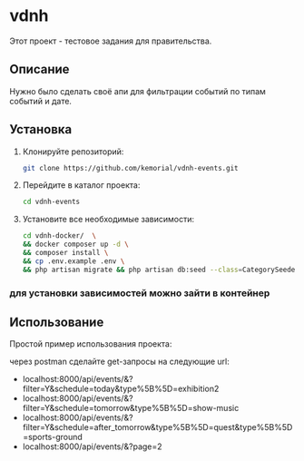 # vdnh

Этот проект - тестовое задания для правительства.

## Описание

Нужно было сделать своё апи для фильтрации событий по типам событий и дате.

## Установка

1. Клонируйте репозиторий:
    ```bash
    git clone https://github.com/kemorial/vdnh-events.git
    ```

2. Перейдите в каталог проекта:
    ```bash
    cd vdnh-events
    ```

3. Установите все необходимые зависимости:
    ```bash
    cd vdnh-docker/  \
    && docker composer up -d \ 
    && composer install \
    && cp .env.example .env \
    && php artisan migrate && php artisan db:seed --class=CategorySeeder && php artisan db:seed --class=EventSeeder
    ```
### для установки зависимостей можно зайти в контейнер
## Использование

Простой пример использования проекта:

через postman сделайте get-запросы на следующие url:

 - localhost:8000/api/events/&?filter=Y&schedule=today&type%5B%5D=exhibition2
 - localhost:8000/api/events/&?filter=Y&schedule=tomorrow&type%5B%5D=show-music
 - localhost:8000/api/events/&?filter=Y&schedule=after_tomorrow&type%5B%5D=quest&type%5B%5D=sports-ground
 - localhost:8000/api/events/&?page=2
